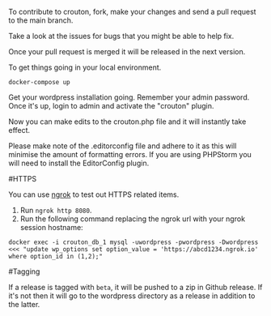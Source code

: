 To contribute to crouton, fork, make your changes and send a pull request to the main branch.

Take a look at the issues for bugs that you might be able to help fix.

Once your pull request is merged it will be released in the next version.

To get things going in your local environment.

`docker-compose up`

Get your wordpress installation going.  Remember your admin password.  Once it's up, login to admin and activate the "crouton" plugin.

Now you can make edits to the crouton.php file and it will instantly take effect.

Please make note of the .editorconfig file and adhere to it as this will minimise the amount of formatting errors.  If you are using PHPStorm you will need to install the EditorConfig plugin.

#HTTPS

You can use [ngrok](https://ngrok.com") to test out HTTPS related items.  

1. Run `ngrok http 8080`.
2. Run the following command replacing the ngrok url with your ngrok session hostname: 

```shell
docker exec -i crouton_db_1 mysql -uwordpress -pwordpress -Dwordpress <<< "update wp_options set option_value = 'https://abcd1234.ngrok.io' where option_id in (1,2);"
```

#Tagging

If a release is tagged with `beta`, it will be pushed to a zip in Github release.  If it's not then it will go to the wordpress directory as a release in addition to the latter.
